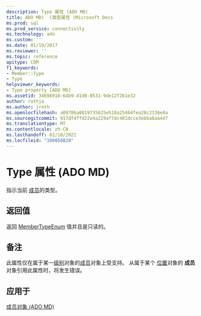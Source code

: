 ```yaml
---
description: Type 属性 (ADO MD)
title: ADO MD)  (类型属性 |Microsoft Docs
ms.prod: sql
ms.prod_service: connectivity
ms.technology: ado
ms.custom: ''
ms.date: 01/19/2017
ms.reviewer: ''
ms.topic: reference
apitype: COM
f1_keywords:
- Member::Type
- Type
helpviewer_keywords:
- Type property [ADO MD]
ms.assetid: 34698910-64b9-41d8-8531-9de12f2b1e32
author: rothja
ms.author: jroth
ms.openlocfilehash: a09786a0819735625e518a25464fea28c2336e8a
ms.sourcegitcommit: 917df4ffd22e4a229af7dc481dcce3ebba0aa4d7
ms.translationtype: MT
ms.contentlocale: zh-CN
ms.lasthandoff: 02/10/2021
ms.locfileid: "100050828"
---
```

# <a name="type-property-ado-md"></a>Type 属性 (ADO MD)
指示当前 [成员](./member-object-ado-md.md)的类型。  
  
## <a name="return-values"></a>返回值  
 返回 [MemberTypeEnum](./membertypeenum.md) 值并且是只读的。  
  
## <a name="remarks"></a>备注  
 此属性仅在属于某一[级别](./level-object-ado-md.md)对象的[成员](./member-object-ado-md.md)对象上受支持。 从属于某个 [位置](./position-object-ado-md.md)对象的 **成员** 对象引用此属性时，将发生错误。  
  
## <a name="applies-to"></a>应用于  
 [成员对象 (ADO MD)](./member-object-ado-md.md)